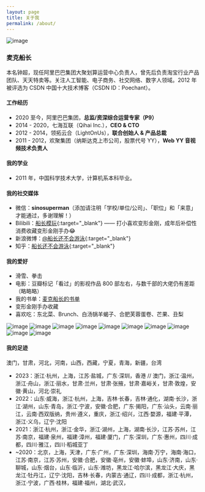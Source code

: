 ```yaml
---
layout: page
title: 关于我
permalink: /about/
---
```


![image](/img/about/avatar.jpg)

### 麦克船长

本名钟超，现任阿里巴巴集团大聚划算运营中心负责人，曾先后负责淘宝行业产品团队、天天特卖等。关注人工智能、电子商务、社交网络、数字人领域。2012 年被评选为 CSDN 中国十大技术博客（CSDN ID：Poechant）。

#### 工作经历

* 2020 至今，阿里巴巴集团，**总监/资深综合运营专家（P9）**
* 2014 - 2020，七海互联（Qihai Inc.），**CEO & CTO**
* 2012 - 2014，领拓云合（LightOnUs），**联合创始人 & 产品总裁**
* 2011 - 2012，欢聚集团（纳斯达克上市公司，股票代号 YY），**Web YY 音视频技术负责人**

#### 我的学业

* 2011 年，中国科学技术大学，计算机系本科毕业。

#### 我的社交媒体

* 微信：**sinosuperman**（添加请注明「学校/单位/公司」、「职位」和「来意」才能通过，多谢理解！）
* Bilibili：[<u>船长模玩</u>](https://space.bilibili.com/482553760){:target="_blank"} —— 打小喜欢变形金刚，成年后补偿性消费收藏变形金刚手办😂
* 新浪微博：[<u>@船长还不会游泳</u>](http://weibo.com/lauginhom){:target="_blank"}
* 知乎：[<u>船长还不会游泳</u>](https://www.zhihu.com/people/poechant){:target="_blank"}

#### 我的爱好

* 滑雪、拳击
* 电影：豆瓣标记「看过」的影视作品 800 部左右，与数千部的大佬仍有差距（略略略）
* 我的书单：[麦克船长的书单](/booklist/)
* 变形金刚手办收藏
* 喜欢吃：东北菜、Brunch、白汤锅羊蝎子、合肥芙蓉蛋卷、芒果、丑梨

![image](/img/about/photo_10.jpg)
![image](/img/about/photo_2.jpg)
![image](/img/about/photo_6.jpg)
![image](/img/about/photo_3.jpg)
![image](/img/about/photo_4.jpg)
![image](/img/about/photo_5.jpg)
![image](/img/about/photo_1.jpg)
![image](/img/about/photo_7.jpg)
![image](/img/about/photo_8.jpg)
![image](/img/about/photo_9.jpg)

#### 我的足迹

澳门，甘肃，河北，河南，山西，西藏，宁夏，青海，新疆，台湾

* 2023：浙江·杭州，上海，江苏·盐城，广东·深圳，香港 // 澳门，浙江·温州，浙江·舟山，浙江·丽水，甘肃·兰州，甘肃·张掖，甘肃·嘉峪关，甘肃·敦煌，安徽·黄山，河北·崇礼
* 2022：山东·威海，浙江·杭州，上海，吉林·长春，吉林·通化，湖南·长沙，浙江·湖州，山东·青岛，浙江·宁波，安徽·合肥，广东·揭阳，广东·汕头，云南·丽江，云南·西双版纳，贵州·遵义，重庆，浙江·绍兴，江西·婺源，福建·平潭，浙江·义乌，辽宁·沈阳
* 2021：浙江·杭州，浙江·金华，浙江·湖州，上海，湖南·长沙，江苏·苏州，江苏·南京，福建·泉州，福建·漳州，福建·厦门，广东·深圳，广东·惠州，四川·成都，四川·雅江，四川·稻城亚丁
* ~2020：北京，上海，天津，广东·广州，广东·深圳，海南·万宁，海南·海口，江苏·南京，江苏·苏州，安徽·合肥，安徽·亳州，安徽·蚌埠，山东·济南，山东·聊城，山东·烟台，山东·临沂，山东·潍坊，黑龙江·哈尔滨，黑龙江·大庆，黑龙江·牡丹江，辽宁·沈阳，吉林·长春，内蒙古·通辽，四川·成都，浙江·杭州，浙江·宁波，广西·桂林，福建·福州，湖北·武汉，